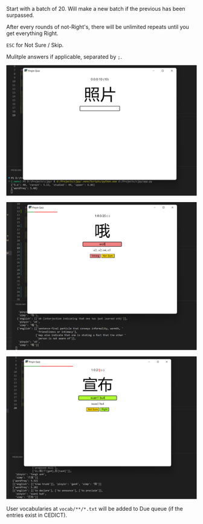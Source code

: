 Start with a batch of 20. Will make a new batch if the previous has been surpassed.

After every rounds of not-Right's, there will be unlimited repeats until you get everything Right.

`ESC` for Not Sure / Skip.

Mulitple answers if applicable, separated by `;`.

![Due Quiz](README/due.png)

![New Quiz](README/new.png)

![Repeat Quiz](README/repeat.png)

User vocabularies at `vocab/**/*.txt` will be added to Due queue (if the entries exist in CEDICT).
